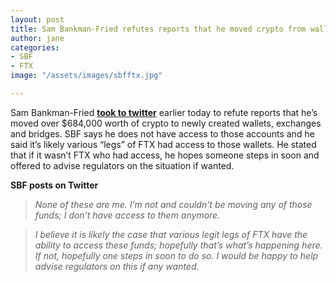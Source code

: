 ```yaml
---
layout: post
title: Sam Bankman-Fried refutes reports that he moved crypto from wallets
author: jane
categories:
- SBF
- FTX
image: "/assets/images/sbfftx.jpg"

---
```

Sam Bankman-Fried [**took to twitter**](https://twitter.com/SBF_FTX/status/1608908562851598336) earlier today to refute reports that he’s moved over $684,000 worth of crypto to newly created wallets, exchanges and bridges. SBF says he does not have access to those accounts and he said it’s likely various “legs” of FTX had access to those wallets. He stated that if it wasn’t FTX who had access, he hopes someone steps in soon and offered to advise regulators on the situation if wanted.

**SBF posts on Twitter**

> _None of these are me. I’m not and couldn’t be moving any of those funds; I don’t have access to them anymore._

> _I believe it is likely the case that various legit legs of FTX have the ability to access these funds; hopefully that’s what’s happening here. If not, hopefully one steps in soon to do so. I would be happy to help advise regulators on this if any wanted._